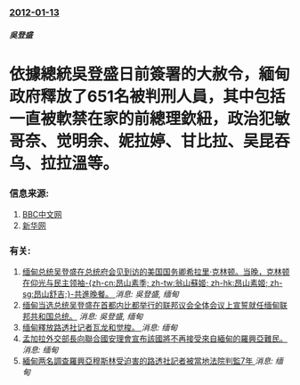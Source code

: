 ### [2012-01-13](/news/2012/01/13/index.md)

##### 吳登盛
#  依據總統吳登盛日前簽署的大赦令，緬甸政府釋放了651名被判刑人員，其中包括一直被軟禁在家的前總理欽紐，政治犯敏哥奈、觉明余、妮拉婷、甘比拉、吴昆吞乌、拉拉溫等。




### 信息来源:

1. [BBC中文网](http://www.bbc.co.uk/zhongwen/simp/world/2012/01/120113_burma_prisoners_profiles.shtml)
2. [新华网](http://news.xinhuanet.com/world/2012-01/13/c_111435949.htm)

### 有关:

1. [ 缅甸总统吴登盛在总统府会见到访的美国国务卿希拉里·克林顿。当晚，克林顿在仰光与民主领袖-{zh-cn:昂山素季; zh-tw:翁山蘇姬; zh-hk:昂山素姬; zh-sg:昂山舒吉;}-共進晚餐。 ](/zh/news/2011/12/1/缅甸总统吴登盛在总统府会见到访的美国国务卿希拉里-克林顿-当晚-克林顿在仰光与民主领袖-zh-cn-昂山素季-zh.md) _消息: 吳登盛, 缅甸_
2. [缅甸当选总统吴登盛在首都内比都举行的联邦议会全体会议上宣誓就任缅甸联邦共和国总统。](/zh/news/2011/03/30/缅甸当选总统吴登盛在首都内比都举行的联邦议会全体会议上宣誓就任缅甸联邦共和国总统.md) _消息: 吳登盛, 缅甸_
3. [缅甸釋放路透社记者瓦龙和觉梭。 ](/zh/news/2019/05/7/缅甸釋放路透社记者瓦龙和觉梭.md) _消息: 缅甸_
4. [孟加拉外交部長向聯合國安理會宣布該國將不再接受來自緬甸的羅興亞難民。 ](/zh/news/2019/03/1/孟加拉外交部長向聯合國安理會宣布該國將不再接受來自緬甸的羅興亞難民.md) _消息: 缅甸_
5. [緬甸两名調查羅興亞穆斯林受迫害的路透社記者被當地法院判監7年 ](/zh/news/2018/09/3/緬甸两名調查羅興亞穆斯林受迫害的路透社記者被當地法院判監7年.md) _消息: 缅甸_
